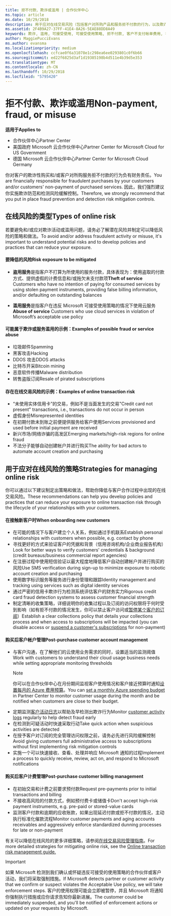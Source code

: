 ```yaml
---
title: 拒不付款、欺诈或滥用 | 合作伙伴中心
ms.topic: article
ms.date: 10/29/2018
description: 用于应对在线交易风险（包括客户对所购产品和服务拒不付款的行为，以及欺诈活动或滥用行为）的策略。
ms.assetid: 2F4B9A27-37FF-41E4-8A26-5EAE88DD8A49
keywords: 欺诈, 滥用, 可接受使用, 可接受使用策略, 拒不付款, 客户不支付帐单费用, 在线风险, 盗用服务, 滥用服务, 暂停订阅,
author: MaggiePucciEvans
ms.author: evansma
ms.localizationpriority: medium
ms.openlocfilehash: ccfcae0f6a31078e1c298ea6ee0293801c0f6b66
ms.sourcegitcommit: ed22f6825d3af1d19385198b4d511e4b39d5e353
ms.translationtype: MT
ms.contentlocale: zh-CN
ms.lasthandoff: 10/29/2018
ms.locfileid: "5795420"
---
```

# <a name="non-payment-fraud-or-misuse"></a><span data-ttu-id="602bf-104">拒不付款、欺诈或滥用</span><span class="sxs-lookup"><span data-stu-id="602bf-104">Non-payment, fraud, or misuse</span></span>

**<span data-ttu-id="602bf-105">适用于</span><span class="sxs-lookup"><span data-stu-id="602bf-105">Applies to</span></span>**

-  <span data-ttu-id="602bf-106">合作伙伴中心</span><span class="sxs-lookup"><span data-stu-id="602bf-106">Partner Center</span></span>
-  <span data-ttu-id="602bf-107">美国政府 Microsoft 云合作伙伴中心</span><span class="sxs-lookup"><span data-stu-id="602bf-107">Partner Center for Microsoft Cloud for US Government</span></span>
-  <span data-ttu-id="602bf-108">德国 Microsoft 云合作伙伴中心</span><span class="sxs-lookup"><span data-stu-id="602bf-108">Partner Center for Microsoft Cloud Germany</span></span>

<span data-ttu-id="602bf-109">你对客户的欺诈性购买和/或客户对所购服务拒不付款的行为负有财务责任。</span><span class="sxs-lookup"><span data-stu-id="602bf-109">You are financially responsible for fraudulent purchases by your customers and/or customers' non-payment of purchased services.</span></span> <span data-ttu-id="602bf-110">因此，我们强烈建议你实施欺诈防范和检测风险缓解控制。</span><span class="sxs-lookup"><span data-stu-id="602bf-110">Therefore, we strongly recommend that you put in place fraud prevention and detection risk mitigation controls.</span></span>

## <a name="types-of-online-risk"></a><span data-ttu-id="602bf-111">在线风险的类型</span><span class="sxs-lookup"><span data-stu-id="602bf-111">Types of online risk</span></span>

<span data-ttu-id="602bf-112">若要避免和/或应对欺诈活动或滥用问题，请务必了解潜在风险并制定可以降低风险的策略和做法。</span><span class="sxs-lookup"><span data-stu-id="602bf-112">To avoid and/or address fraudulent activity or misuse, it's important to understand potential risks and to develop policies and practices that can reduce your exposure.</span></span>

#### <a name="risk-exposure-to-be-mitigated"></a><span data-ttu-id="602bf-113">要降低的风险</span><span class="sxs-lookup"><span data-stu-id="602bf-113">Risk exposure to be mitigated</span></span>

- <span data-ttu-id="602bf-114">**盗用服务**是指客户不打算为所使用的服务付款，具体表现为：使用盗取的付款方式、提供虚假的计费信息和/或拖欠未支付款项</span><span class="sxs-lookup"><span data-stu-id="602bf-114">**Theft of service** Customers who have no intention of paying for consumed services by using stolen payment instruments, providing false billing information, and/or defaulting on outstanding balances</span></span>

- <span data-ttu-id="602bf-115">**滥用服务**是指客户在违反 Microsoft 可接受使用策略的情况下使用云服务</span><span class="sxs-lookup"><span data-stu-id="602bf-115">**Abuse of service** Customers who use cloud services in violation of Microsoft’s acceptable use policy</span></span>

#### <a name="examples-of-possible-fraud-or-service-abuse"></a><span data-ttu-id="602bf-116">可能属于欺诈或服务滥用的示例：</span><span class="sxs-lookup"><span data-stu-id="602bf-116">Examples of possible fraud or service abuse</span></span>
- <span data-ttu-id="602bf-117">垃圾邮件</span><span class="sxs-lookup"><span data-stu-id="602bf-117">Spamming</span></span>
- <span data-ttu-id="602bf-118">黑客攻击</span><span class="sxs-lookup"><span data-stu-id="602bf-118">Hacking</span></span>
- <span data-ttu-id="602bf-119">DDOS 攻击</span><span class="sxs-lookup"><span data-stu-id="602bf-119">DDOS attacks</span></span>
- <span data-ttu-id="602bf-120">比特币开采</span><span class="sxs-lookup"><span data-stu-id="602bf-120">Bitcoin mining</span></span>
- <span data-ttu-id="602bf-121">恶意软件传播</span><span class="sxs-lookup"><span data-stu-id="602bf-121">Malware distribution</span></span>
- <span data-ttu-id="602bf-122">转售盗版订阅</span><span class="sxs-lookup"><span data-stu-id="602bf-122">Resale of pirated subscriptions</span></span> 

#### <a name="examples-of-online-transaction-risk"></a><span data-ttu-id="602bf-123">存在在线交易风险的示例：</span><span class="sxs-lookup"><span data-stu-id="602bf-123">Examples of online transaction risk</span></span>
- <span data-ttu-id="602bf-124">“未使用实体信用卡”的交易，例如不是当面发生的交易</span><span class="sxs-lookup"><span data-stu-id="602bf-124">"Credit card not present" transactions, i.e., transactions do not occur in person</span></span>
- <span data-ttu-id="602bf-125">虚假身份</span><span class="sxs-lookup"><span data-stu-id="602bf-125">Misrepresented identities</span></span>
- <span data-ttu-id="602bf-126">在初期付款未到账之前便提供服务给客户使用</span><span class="sxs-lookup"><span data-stu-id="602bf-126">Services provisioned and used before initial payment are received</span></span>
- <span data-ttu-id="602bf-127">新兴市场/网络诈骗的高发区</span><span class="sxs-lookup"><span data-stu-id="602bf-127">Emerging markets/high-risk regions for online fraud</span></span>
- <span data-ttu-id="602bf-128">不法分子能够自动创建帐户并进行购买</span><span class="sxs-lookup"><span data-stu-id="602bf-128">The ability for bad actors to automate account creation and purchasing</span></span>

## <a name="strategies-for-managing-online-risk"></a><span data-ttu-id="602bf-129">用于应对在线风险的策略</span><span class="sxs-lookup"><span data-stu-id="602bf-129">Strategies for managing online risk</span></span>

<span data-ttu-id="602bf-130">你可以通过以下建议制定出策略和做法，帮助你降低与客户合作过程中出现的在线交易风险。</span><span class="sxs-lookup"><span data-stu-id="602bf-130">These recommendations can help you develop policies and practices that can reduce your exposure to online transaction risk through the lifecycle of your relationships with your customers.</span></span>  

#### <a name="when-onboarding-new-customers"></a><span data-ttu-id="602bf-131">在接触新客户时</span><span class="sxs-lookup"><span data-stu-id="602bf-131">When onboarding new customers</span></span>
- <span data-ttu-id="602bf-132">在可能的情况下与客户建立个人关系，例如通过手机联系</span><span class="sxs-lookup"><span data-stu-id="602bf-132">Establish personal relationships with customers when possible, e.g. contact by phone</span></span>
- <span data-ttu-id="602bf-133">寻找更好的方式来验证客户的凭据和背景（信用咨询机构/企业商业报告机构）</span><span class="sxs-lookup"><span data-stu-id="602bf-133">Look for better ways to verify customers' credentials & background (credit bureaus/business commercial report agencies)</span></span> 
- <span data-ttu-id="602bf-134">在注册过程中使用短信验证以最大程度地降低客户自动创建帐户并进行购买的风险</span><span class="sxs-lookup"><span data-stu-id="602bf-134">Use SMS verification during sign-up to minimize exposure to robotic account creation and purchasing</span></span>
- <span data-ttu-id="602bf-135">使用数字标识服务等服务进行身份管理和跟踪</span><span class="sxs-lookup"><span data-stu-id="602bf-135">Identity management and tracking using services such as digital identity services</span></span>
- <span data-ttu-id="602bf-136">通过严密的信用卡欺诈行为检测系统评估客户的财务实力</span><span class="sxs-lookup"><span data-stu-id="602bf-136">Rigorous credit card fraud detection systems to assess customer financial strength</span></span>
- <span data-ttu-id="602bf-137">制定清晰的收集策略，详细说明你的收集过程以及订阅的访问权限将于何时受到影响（如有拒不付款的情况发生，你可以禁止客户访问或[暂停某个客户的订阅](suspend-a-subscription.md)）</span><span class="sxs-lookup"><span data-stu-id="602bf-137">Establish a clear collections policy that details your collections process and when access to subscriptions will be impacted (you can disable access or [suspend a customer's subscriptions](suspend-a-subscription.md) for non-payment)</span></span>

#### <a name="post-purchase-customer-account-management"></a><span data-ttu-id="602bf-138">购买后客户帐户管理</span><span class="sxs-lookup"><span data-stu-id="602bf-138">Post-purchase customer account management</span></span>
- <span data-ttu-id="602bf-139">与客户沟通，在了解他们的云使用业务需求的同时，设置适当的监测阈值</span><span class="sxs-lookup"><span data-stu-id="602bf-139">Work with customers to understand their cloud usage business needs while setting appropriate monitoring thresholds</span></span>
    > [!NOTE]  
    >  <span data-ttu-id="602bf-140">你可以在合作伙伴中心在月份期间监视客户使用情况和客户接近预算时通知[设置每月的 Azure 费用预算](set-an-azure-spending-budget-for-your-customers.md)。</span><span class="sxs-lookup"><span data-stu-id="602bf-140">You can [set a monthly Azure spending budget](set-an-azure-spending-budget-for-your-customers.md) in Partner Center to monitor customer usage during the month and be notified when customers are close to their budget.</span></span>
- <span data-ttu-id="602bf-141">定期监测[客户活动日志](activity-logs.md)以帮助及早检测出欺诈行为</span><span class="sxs-lookup"><span data-stu-id="602bf-141">Monitor [customer activity logs](activity-logs.md) regularly to help detect fraud early</span></span>
- <span data-ttu-id="602bf-142">在检测到可疑活动时快速采取行动</span><span class="sxs-lookup"><span data-stu-id="602bf-142">Take quick action when suspicious activities are detected</span></span>
- <span data-ttu-id="602bf-143">在授予客户对订阅的完全管理访问权限之前，请务必先进行风险缓解控制</span><span class="sxs-lookup"><span data-stu-id="602bf-143">Avoid giving customers full administrative access to subscriptions without first implementing risk mitigation controls</span></span>
- <span data-ttu-id="602bf-144">实施一个可以快速接收、查看、处理并响应 Microsoft 通知的过程</span><span class="sxs-lookup"><span data-stu-id="602bf-144">Implement a process to quickly receive, review, act on, and respond to Microsoft notifications</span></span>

#### <a name="post-purchase-customer-billing-management"></a><span data-ttu-id="602bf-145">购买后客户计费管理</span><span class="sxs-lookup"><span data-stu-id="602bf-145">Post-purchase customer billing management</span></span>
- <span data-ttu-id="602bf-146">在初始交易和计费之前要求预付款</span><span class="sxs-lookup"><span data-stu-id="602bf-146">Request pre-payments prior to initial transactions and billing</span></span> 
- <span data-ttu-id="602bf-147">不接收高风险的付款方式，例如预付费卡或储值卡</span><span class="sxs-lookup"><span data-stu-id="602bf-147">Don't accept high-risk payment instruments, e.g. pre-paid or stored-value cards</span></span>
- <span data-ttu-id="602bf-148">监测客户付款和逾期的应收账款，如果出现延迟付款或拒不付款的情况，主动执行标准化催款流程</span><span class="sxs-lookup"><span data-stu-id="602bf-148">Monitor customer payments and aging accounts receivables and aggressively enforce standardized dunning processes for late or non-payment</span></span>

<span data-ttu-id="602bf-149">有关可以降低在线风险的更多详细策略，请参阅[在线交易风险管理指南](https://assets.windowsphone.com/7d885238-e13b-4f10-a682-3d5adacd2859/CSP-PartnerRiskGuide-APSFinal_InvariantCulture_Default.zip)。</span><span class="sxs-lookup"><span data-stu-id="602bf-149">For more detailed strategies for mitigating online risk, see the [Online transaction risk management guide.](https://assets.windowsphone.com/7d885238-e13b-4f10-a682-3d5adacd2859/CSP-PartnerRiskGuide-APSFinal_InvariantCulture_Default.zip)</span></span>

> [!IMPORTANT]  
> <span data-ttu-id="602bf-150">如果 Microsoft 检测到我们确认或怀疑违反可接受的使用策略的合作伙伴或客户活动，我们将采取强制措施。</span><span class="sxs-lookup"><span data-stu-id="602bf-150">If Microsoft detects partner or customer activity that we confirm or suspect violates the Acceptable Use policy, we will take enforcement steps.</span></span> <span data-ttu-id="602bf-151">客户的使用权限可能会立即被暂停，并且 Microsoft 将通知你强制执行措施或应你请求告知你最新进展。</span><span class="sxs-lookup"><span data-stu-id="602bf-151">The customer could be immediately suspended, and you'll be notified of enforcement actions or updated on your requests by Microsoft.</span></span>

 

 



